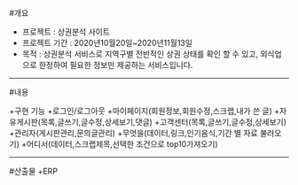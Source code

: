 #개요
 + 프로젝트 : 상권분석 사이트
 + 프로젝트 기간 : 2020년10월20일~2020년11월13일
 + 목적 : 상권분석 서비스로 지역구별 전반적인 상권 상태를 확인 할 수 있고, 외식업으로 한정하여 필요한 정보만 제공하는 서비스입니다.
 
____________________ 
#내용

+구현 기능 
  +로그인/로그아웃 
  +마이페이지(회원정보,회원수정,스크랩,내가 쓴 글)
  +자유게시판(목록,글쓰기,글수정,상세보기,댓글)
  +고객센터(목록,글쓰기,글수정,상세보기)
  +관리자(게시판관리,문의글관리)
  +무엇을(데이터,링크,인기음식,기간 별 자료 불러오기)
  +어디서(데이터,스크랩제목,선택한 조건으로 top10가져오기)
  _______________________________
 #산출물
  +ERP
 
